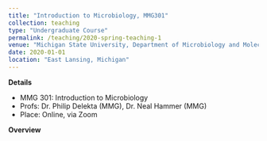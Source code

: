 ```yaml
---
title: "Introduction to Microbiology, MMG301"
collection: teaching
type: "Undergraduate Course"
permalink: /teaching/2020-spring-teaching-1
venue: "Michigan State University, Department of Microbiology and Molecular Genetics"
date: 2020-01-01
location: "East Lansing, Michigan"
---
```

**Details**
- MMG 301: Introduction to Microbiology
- Profs: Dr. Philip Delekta (MMG), Dr. Neal Hammer (MMG)
- Place: Online, via Zoom

**Overview**

